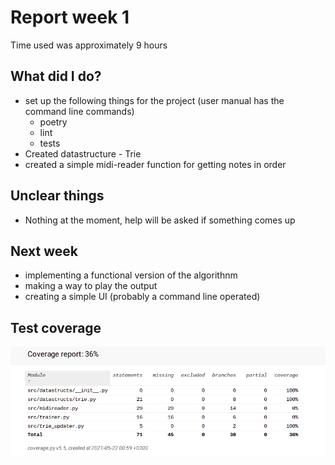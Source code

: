 # Report week 1

Time used was approximately 9 hours

## What did I do?

 - set up the following things for the project (user manual has the command line commands)
    - poetry
    - lint
    - tests
 - Created datastructure - Trie
 - created a simple midi-reader function for getting notes in order
 
## Unclear things

 - Nothing at the moment, help will be asked if something comes up
 
## Next week

 - implementing a functional version of the algorithnm
 - making a way to play the output
 - creating a simple UI (probably a command line operated)

 ## Test coverage

![Coverage](./documentation/pictures/coverage_week_2.png)
